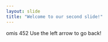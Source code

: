 ```yaml
---
layout: slide
title: "Welcome to our second slide!"
---
```

omis 452
Use the left arrow to go back!
